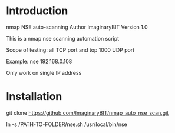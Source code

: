 # Introduction
nmap NSE auto-scanning
Author ImaginaryBIT
Version 1.0

This is a nmap nse scanning automation script

Scope of testing: all TCP port and top 1000 UDP port

Example: nse 192.168.0.108

Only work on single IP address

# Installation

git clone https://github.com/ImaginaryBIT/nmap_auto_nse_scan.git

ln -s /PATH-TO-FOLDER/nse.sh /usr/local/bin/nse

